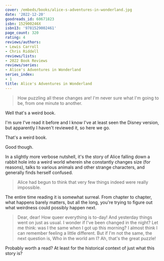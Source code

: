 ```yaml
---
cover: /embeds/books/alice-s-adventures-in-wonderland.jpg
date: '2022-12-20'
goodreads_id: 60671823
isbn: 152900246X
isbn13: '9781529002461'
page_count: 320
rating: 4
reviews/authors:
- Lewis Carroll
- Chris Riddell
reviews/lists:
- 2022 Book Reviews
reviews/series:
- Alice's Adventures in Wonderland
series_index:
- 1
title: Alice's Adventures in Wonderland
---
```

> How puzzling all these changes are! I'm never sure what I'm going to be, from one minute to another.

Well that's a weird book. 

I'm sure I've read it before and I know I've at least seen the Disney version, but apparently I haven't reviewed it, so here we go. 

That's a weird book. 

Good though.

<!--more-->

In a slightly more verbose nutshell, it's the story of Alice falling down a rabbit hole into a weird world wherein she constantly changes size (for reasons), talks to various animals and other strange characters, and generally finds herself confused. 

> Alice had begun to think that very few things indeed were really impossible.

The entire time reading it is somewhat surreal. From chapter to chapter, what happens barely matters, but all the long, you're trying to figure out what weirdness could possibly happen next. 

> Dear, dear! How queer everything is to-day! And yesterday things went on just as usual. I wonder if I've been changed in the night? Let me think: was I the same when I got up this morning? I almost think I can remember feeling a little different. But if I'm not the same, the next question is, Who in the world am I? Ah, that's the great puzzle!

Probably worth a read? At least for the historical context of just what this story is? 